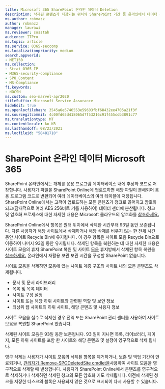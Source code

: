 ```yaml
---
title: Microsoft 365 SharePoint 온라인 데이터 Deletion
description: 삭제된 콘텐츠가 저장되는 위치와 SharePoint 기간 등 온라인에서 데이터 삭제가 작동하는 방식에 대해 자세히 알아보겠습니다.
ms.author: robmazz
author: robmazz
manager: laurawi
ms.reviewer: sosstah
audience: ITPro
ms.topic: article
ms.service: O365-seccomp
ms.localizationpriority: medium
search.appverid:
- MET150
ms.collection:
- Strat_O365_IP
- M365-security-compliance
- SPO_Content
- MS-Compliance
f1.keywords:
- NOCSH
ms.custom: seo-marvel-apr2020
titleSuffix: Microsoft Service Assurance
hideEdit: true
ms.openlocfilehash: 3545a6e5746553e59603fbf68432ee4705a21f3f
ms.sourcegitcommit: 4c00fd65d418065d7f53216c91f455ccb3891c77
ms.translationtype: MT
ms.contentlocale: ko-KR
ms.lasthandoff: 08/23/2021
ms.locfileid: "58481710"
---
```

# <a name="sharepoint-online-data-deletion-in-microsoft-365"></a>SharePoint 온라인 데이터 Microsoft 365

SharePoint 온라인에서는 개체를 응용 프로그램 데이터베이스 내에 추상화 코드로 저장합니다. 사용자가 파일을 SharePoint Online에 업로드하면 해당 파일이 분해되어 응용 프로그램 코드로 변환되어 여러 데이터베이스의 여러 테이블에 저장됩니다. SharePoint Online에서는 고객이 업로드하는 모든 콘텐츠가 청크로 끊어지고 암호화되고(잠재적으로 여러 AES 256비트 키를 사용하여) 데이터 센터에 분산됩니다. 청크 및 암호화 프로세스에 대한 자세한 내용은 Microsoft 클라우드의 암호화를 [참조하세요.](/microsoft-365/compliance/office-365-encryption-in-the-microsoft-cloud-overview) 

SharePoint Online에서 항목은 원래 위치에서 삭제한 시간부터 93일 동안 보존됩니다. 다른 사용자가 해당 사이트에서 삭제하거나 해당 삭제를 비우지 않는 한 전체 시간 동안 사이트 Recycle Bin에 유지됩니다. 이 경우 항목은 사이트 모음 Recycle Bin으로 이동하여 나머지 93일 동안 유지됩니다. 삭제된 항목을 복원하는 데 대한 자세한 내용은 사이트 모음의 휴지 SharePoint 복원 및 사이트 [모음](https://support.office.com/article/6df466b6-55f2-4898-8d6e-c0dff851a0be#ID0EAADAAA=Online
) 휴지방에서 삭제된 항목 복원을 [참조하세요.](https://support.office.com/article/5fa924ee-16d7-487b-9a0a-021b9062d14b) 온라인에서 재활용 보관 보관 시간을 구성할 SharePoint 없습니다.

사이트 모음을 삭제하면 모음에 있는 사이트 계층 구조와 사이트 내의 모든 콘텐츠도 삭제됩니다.

- 문서 및 문서 라이브러리
- 목록 및 목록 데이터
- 사이트 구성 설정
- 사이트 또는 해당 하위 사이트와 관련된 역할 및 보안 정보
- 최상위 웹 사이트의 하위 사이트, 해당 콘텐츠 및 사용자 정보

사이트 모음을 실수로 삭제한 경우 전역 또는 SharePoint 관리 센터를 사용하여 사이트 모음을 복원할 SharePoint 있습니다.

삭제된 사이트 모음은 93일 동안 보존됩니다. 93 일이 지나면 목록, 라이브러리, 페이지, 모든 하위 사이트를 포함 한 사이트와 해당 콘텐츠 및 설정이 영구적으로 삭제 됩니다.

영구 삭제는 사용자가 사이트 모음의 삭제된 항목을 제거하거나, 보존 및 백업 기간이 만료되거나, [관리자가 Remove-SPODeletedSite cmdlet을](/powershell/module/sharepoint-online/remove-spodeletedsite)사용하여 사이트 모음을 영구적으로 삭제할 때 발생합니다. 사용자가 SharePoint Online에서 콘텐츠를 영구적으로 삭제하거나 삭제하면 삭제된 청크의 모든 암호화 키도 삭제됩니다. 이전에 삭제된 청크를 저장한 디스크의 블록은 사용되지 않은 것으로 표시되어 다시 사용할 수 있습니다.
